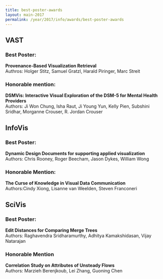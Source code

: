 ```yaml
---
title: best-poster-awards
layout: main-2017
permalink: /year/2017/info/awards/best-poster-awards
---
```

## VAST

### Best Poster:

**Provenance-Based Visualization Retrieval**
<br/>
Authros: Holger Stitz, Samuel Gratzl, Harald Piringer, Marc Streit

### Honorable mention:

**DSMVis: Interactive Visual Exploration of the DSM-5 for Mental Health Providers**
<br/>
Authors: Ji Won Chung, Isha Raut, Ji Young Yun, Kelly Pien, Subshini Sridhar, Morganne Crouser, R. Jordan Crouser

## InfoVis

### Best Poster:

**Dynamic Design Documents for supporting applied visualization**
<br/>
Authors: Chris Rooney, Roger Beecham, Jason Dykes, William Wong

### Honorable Mention:

**The Curse of Knowledge in Visual Data Communication**
<br/>
Authors:Cindy Xiong, Lisanne van Weelden, Steven Franconeri

## SciVis

### Best Poster:

**Edit Distances for Comparing Merge Trees**
<br/>
Authors: Raghavendra Sridharamurthy, Adhitya Kamakshidasan, Vijay Natarajan

### Honorable Mention

**Correlation Study on Attributes of Unsteady Flows**
<br/>
Authors: Marzieh Berenjkoub, Lei Zhang, Guoning Chen

